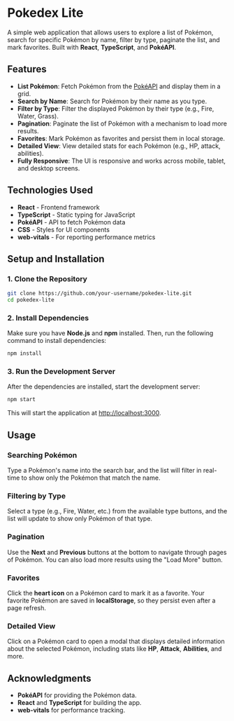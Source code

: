 
# Pokedex Lite

A simple web application that allows users to explore a list of Pokémon, search for specific Pokémon by name, filter by type, paginate the list, and mark favorites. Built with **React**, **TypeScript**, and **PokéAPI**.

## Features

- **List Pokémon**: Fetch Pokémon from the [PokéAPI](https://pokeapi.co/) and display them in a grid.
- **Search by Name**: Search for Pokémon by their name as you type.
- **Filter by Type**: Filter the displayed Pokémon by their type (e.g., Fire, Water, Grass).
- **Pagination**: Paginate the list of Pokémon with a mechanism to load more results.
- **Favorites**: Mark Pokémon as favorites and persist them in local storage.
- **Detailed View**: View detailed stats for each Pokémon (e.g., HP, attack, abilities).
- **Fully Responsive**: The UI is responsive and works across mobile, tablet, and desktop screens.

## Technologies Used

- **React** - Frontend framework
- **TypeScript** - Static typing for JavaScript
- **PokéAPI** - API to fetch Pokémon data
- **CSS** - Styles for UI components
- **web-vitals** - For reporting performance metrics

## Setup and Installation

### 1. Clone the Repository

```bash
git clone https://github.com/your-username/pokedex-lite.git
cd pokedex-lite
```

### 2. Install Dependencies

Make sure you have **Node.js** and **npm** installed. Then, run the following command to install dependencies:

```bash
npm install
```

### 3. Run the Development Server

After the dependencies are installed, start the development server:

```bash
npm start
```

This will start the application at [http://localhost:3000](http://localhost:3000).

## Usage

### Searching Pokémon
Type a Pokémon's name into the search bar, and the list will filter in real-time to show only the Pokémon that match the name.

### Filtering by Type
Select a type (e.g., Fire, Water, etc.) from the available type buttons, and the list will update to show only Pokémon of that type.

### Pagination
Use the **Next** and **Previous** buttons at the bottom to navigate through pages of Pokémon. You can also load more results using the "Load More" button.

### Favorites
Click the **heart icon** on a Pokémon card to mark it as a favorite. Your favorite Pokémon are saved in **localStorage**, so they persist even after a page refresh.

### Detailed View
Click on a Pokémon card to open a modal that displays detailed information about the selected Pokémon, including stats like **HP**, **Attack**, **Abilities**, and more.

## Acknowledgments

- **PokéAPI** for providing the Pokémon data.
- **React** and **TypeScript** for building the app.
- **web-vitals** for performance tracking.
